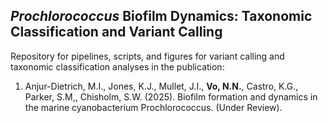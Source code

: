 ## *Prochlorococcus* Biofilm Dynamics: Taxonomic Classification and Variant Calling  
Repository for pipelines, scripts, and figures for variant calling and taxonomic classification analyses in the publication: 
1. Anjur-Dietrich, M.I., Jones, K.J., Mullet, J.I., **Vo, N.N.**, Castro, K.G., Parker, S.M,, Chisholm, S.W. (2025). Biofilm formation and dynamics in the marine cyanobacterium Prochlorococcus. (Under Review). 


